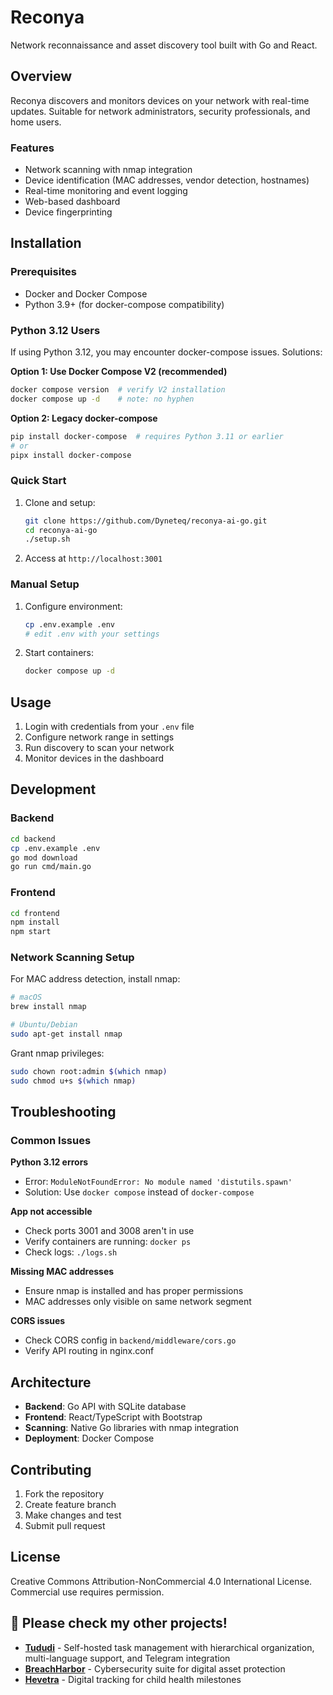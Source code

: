 # Reconya

Network reconnaissance and asset discovery tool built with Go and React.

## Overview

Reconya discovers and monitors devices on your network with real-time updates. Suitable for network administrators, security professionals, and home users.

### Features

- Network scanning with nmap integration
- Device identification (MAC addresses, vendor detection, hostnames)
- Real-time monitoring and event logging
- Web-based dashboard
- Device fingerprinting

## Installation

### Prerequisites

- Docker and Docker Compose
- Python 3.9+ (for docker-compose compatibility)

### Python 3.12 Users

If using Python 3.12, you may encounter docker-compose issues. Solutions:

**Option 1: Use Docker Compose V2 (recommended)**
```bash
docker compose version  # verify V2 installation
docker compose up -d    # note: no hyphen
```

**Option 2: Legacy docker-compose**
```bash
pip install docker-compose  # requires Python 3.11 or earlier
# or
pipx install docker-compose
```

### Quick Start

1. Clone and setup:
   ```bash
   git clone https://github.com/Dyneteq/reconya-ai-go.git
   cd reconya-ai-go
   ./setup.sh
   ```

2. Access at `http://localhost:3001`

### Manual Setup

1. Configure environment:
   ```bash
   cp .env.example .env
   # edit .env with your settings
   ```

2. Start containers:
   ```bash
   docker compose up -d
   ```

## Usage

1. Login with credentials from your `.env` file
2. Configure network range in settings
3. Run discovery to scan your network
4. Monitor devices in the dashboard

## Development

### Backend
```bash
cd backend
cp .env.example .env
go mod download
go run cmd/main.go
```

### Frontend
```bash
cd frontend
npm install
npm start
```

### Network Scanning Setup

For MAC address detection, install nmap:
```bash
# macOS
brew install nmap

# Ubuntu/Debian
sudo apt-get install nmap
```

Grant nmap privileges:
```bash
sudo chown root:admin $(which nmap)
sudo chmod u+s $(which nmap)
```

## Troubleshooting

### Common Issues

**Python 3.12 errors**
- Error: `ModuleNotFoundError: No module named 'distutils.spawn'`
- Solution: Use `docker compose` instead of `docker-compose`

**App not accessible**
- Check ports 3001 and 3008 aren't in use
- Verify containers are running: `docker ps`
- Check logs: `./logs.sh`

**Missing MAC addresses**
- Ensure nmap is installed and has proper permissions
- MAC addresses only visible on same network segment

**CORS issues**
- Check CORS config in `backend/middleware/cors.go`
- Verify API routing in nginx.conf

## Architecture

- **Backend**: Go API with SQLite database
- **Frontend**: React/TypeScript with Bootstrap
- **Scanning**: Native Go libraries with nmap integration
- **Deployment**: Docker Compose

## Contributing

1. Fork the repository
2. Create feature branch
3. Make changes and test
4. Submit pull request

## License

Creative Commons Attribution-NonCommercial 4.0 International License. Commercial use requires permission.

## 🌟 Please check my other projects!

- **[Tududi](https://tududi.com)** -  Self-hosted task management with hierarchical organization, multi-language support, and Telegram integration
- **[BreachHarbor](https://breachharbor.com)** - Cybersecurity suite for digital asset protection  
- **[Hevetra](https://hevetra.com)** - Digital tracking for child health milestones